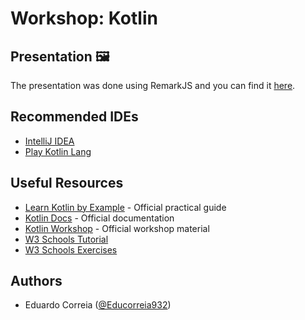 # Workshop: Kotlin

## Presentation 🖼

The presentation was done using RemarkJS and you can find it [here](https://ieeeupsb.github.io/Workshop-Kotlin/presentation/#1).

## Recommended IDEs 

- [IntelliJ IDEA](https://www.jetbrains.com/idea/)
- [Play Kotlin Lang](https://play.kotlinlang.org/)

## Useful Resources

- [Learn Kotlin by Example](https://play.kotlinlang.org/byExample/overview) - Official practical guide
- [Kotlin Docs](https://kotlinlang.org/docs/) - Official documentation
- [Kotlin Workshop](https://github.com/Kotlin/workshop) - Official workshop material
- [W3 Schools Tutorial](https://www.w3schools.com/kotlin)
- [W3 Schools Exercises](https://www.w3schools.com/kotlin/exercise.php)

## Authors 

- Eduardo Correia ([@Educorreia932](https://github.com/Educorreia932))


